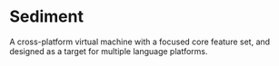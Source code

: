 # Sediment

A cross-platform virtual machine with a focused core feature set, and designed as a target for multiple language platforms.
